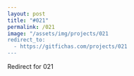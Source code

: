 ```yaml
---
layout: post
title: "#021"
permalink: /021
image: "/assets/img/projects/021
redirect_to:
  - https://gitfichas.com/projects/021
---
```


Redirect for 021
